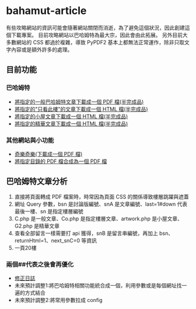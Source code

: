# bahamut-article
有些攻略網站的資訊可能會隨著網站關閉而消逝，為了避免這個狀況，因此創建這個下載專案。
目前攻略網站以巴哈姆特為最大宗，因此會由此拓展。
另外目前大多數網站的 CSS 都過於複雜，導致 PyPDF2 基本上都無法正常運作，除非只取文字內容或是額外許多的處理。

## 目前功能
### 巴哈姆特
* [將指定的一般巴哈姆特文章下載成一個 PDF 檔(半完成品)](lib/article_crawler.md)
* [將指定的"只看此樓"的文章下載成一個 HTML 檔(半完成品)](lib/spec_crawler.md)
* [將指定的小屋文章下載成一個 HTML 檔(半完成品)](lib/house_crawler.md)
* [將指定的精華文章下載成一個 HTML 檔(半完成品)](lib/star_crawler.md)

### 其他網站與小功能
* [奇樂奇樂(下載成一個 PDF 檔)](lib/kirokiro_crawler.md)
* [將指定目錄的 PDF 檔合成為一個 PDF 檔](lib/small_tool.md#將指定目錄的-PDF-檔合成為一個-PDF-檔)

## 巴哈姆特文章分析
1. 直接將頁面轉成 PDF 檔案時，時常因為頁面 CSS 的關係導致樓層跳躍與遮蓋
2. 網址 Query 參數，bsn 是討論版編號、snA 是文章編號、last=1#down 代表最後一樓、sn 是指定樓層編號
3. C.php 是一般文章、Co.php 是指定樓層文章、artwork.php 是小屋文章、G2.php 是精華文章
4. 查看全部留言一樣需要打 api 獲得，snB 是留言串編號，再加上 bsn、returnHtml=1、next_snC=0 等資訊
5. 一頁20樓

### 兩個##代表之後會再優化
* [修正日誌](lib/revise_log.md)
* 未來預計調整1:將巴哈姆特相關功能統合成一個，利用參數或是每個網址找一遍的方式結合
* 未來預計調整2:將常用參數拉成 config
